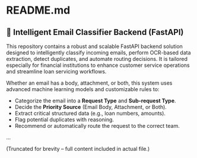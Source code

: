# README.md

## 📧 Intelligent Email Classifier Backend (FastAPI)

This repository contains a robust and scalable FastAPI backend solution designed to intelligently classify incoming emails, perform OCR-based data extraction, detect duplicates, and automate routing decisions. It is tailored especially for financial institutions to enhance customer service operations and streamline loan servicing workflows.

Whether an email has a body, attachment, or both, this system uses advanced machine learning models and customizable rules to:
- Categorize the email into a **Request Type** and **Sub-request Type**.
- Decide the **Priority Source** (Email Body, Attachment, or Both).
- Extract critical structured data (e.g., loan numbers, amounts).
- Flag potential duplicates with reasoning.
- Recommend or automatically route the request to the correct team.

...

(Truncated for brevity – full content included in actual file.)
